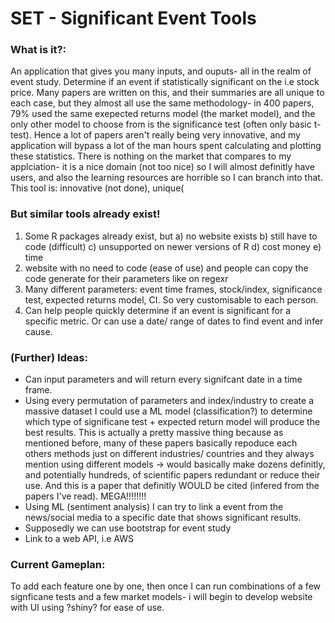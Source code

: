 # SET - Significant Event Tools

### What is it?:
An application that gives you many inputs, and ouputs- all in the realm of event study. Determine if an event if statistically significant on the i.e stock price. Many papers are written on this, and their summaries are all unique to each case, but they almost all use the same methodology- in 400 papers, 79% used the same exepected returns model (the market model), and the only other model to choose from is the significance test (often only basic t-test). Hence a lot of papers aren't really being very innovative, and my application will bypass a lot of the man hours spent calculating and plotting these statistics. There is nothing on the market that compares to my applciation- it is a nice domain (not too nice) so I will almost definitly have users, and also the learning resources are horrible so I can branch into that. This tool is: innovative (not done), unique(

### But similar tools already exist!

1. Some R packages already exist, but a) no website exists b) still have to code (difficult) c) unsupported on newer versions of R d) cost money e) time
2. website with no need to code (ease of use) and people can copy the code generate for their parameters like on regexr
3. Many different parameters: event time frames, stock/index, significance test, expected returns model, CI. So very customisable to each person.
4. Can help people quickly determine if an event is significant for a specific metric. Or can use a date/ range of dates to find event and infer cause.

### (Further) Ideas:
- Can input parameters and will return every signifcant date in a time frame.
- Using every permutation of parameters and index/industry to create a massive dataset I could use a ML model (classification?) to determine which type of significane test + expected return model will produce the best results. This is actually a pretty massive thing because as mentioned before, many of these papers basically repoduce each others methods just on different industries/ countries and they always mention using different models -> would basically make dozens definitly, and potentially hundreds, of scientific papers redundant or reduce their use. And this is a paper that definitly WOULD be cited (infered from the papers I've read). MEGA!!!!!!!!
- Using ML (sentiment analysis) I can try to link a event from the news/social media to a specific date that shows significant results.
- Supposedly we can use bootstrap for event study
- Link to a web API, i.e AWS

### Current Gameplan:
To add each feature one by one, then once I can run combinations of a few signficane tests and a few market models- i will begin to develop website with UI using ?shiny? for ease of use.
